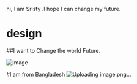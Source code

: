 hi, I am Sristy .I hope I can change my future. 

# design
##I want to Change the world Future. 

   
![image](https://github.com/ChowdhurySristy/design/assets/126653806/d0151671-7ab6-439a-8a63-f52b21134d9b)



#I am from Bangladesh
![Uploading image.png…]()


